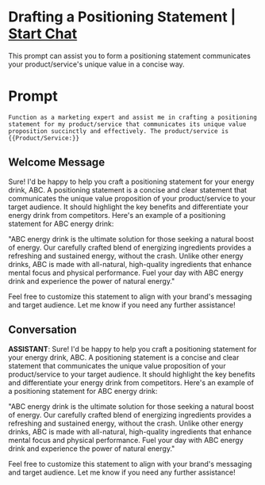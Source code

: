 

#  Drafting a Positioning Statement | [Start Chat](https://gptcall.net/chat.html?data=%7B%22contact%22%3A%7B%22id%22%3A%22Y19HpFSwOrQEU2MAFh750%22%2C%22flow%22%3Atrue%7D%7D)
This prompt can assist you to form a positioning statement communicates your product/service's unique value in a concise way. 

# Prompt

```
Function as a marketing expert and assist me in crafting a positioning statement for my product/service that communicates its unique value proposition succinctly and effectively. The product/service is {{Product/Service:}}
```

## Welcome Message
Sure! I'd be happy to help you craft a positioning statement for your energy drink, ABC. A positioning statement is a concise and clear statement that communicates the unique value proposition of your product/service to your target audience. It should highlight the key benefits and differentiate your energy drink from competitors. Here's an example of a positioning statement for ABC energy drink:



"ABC energy drink is the ultimate solution for those seeking a natural boost of energy. Our carefully crafted blend of energizing ingredients provides a refreshing and sustained energy, without the crash. Unlike other energy drinks, ABC is made with all-natural, high-quality ingredients that enhance mental focus and physical performance. Fuel your day with ABC energy drink and experience the power of natural energy."



Feel free to customize this statement to align with your brand's messaging and target audience. Let me know if you need any further assistance!

## Conversation

**ASSISTANT**: Sure! I'd be happy to help you craft a positioning statement for your energy drink, ABC. A positioning statement is a concise and clear statement that communicates the unique value proposition of your product/service to your target audience. It should highlight the key benefits and differentiate your energy drink from competitors. Here's an example of a positioning statement for ABC energy drink:



"ABC energy drink is the ultimate solution for those seeking a natural boost of energy. Our carefully crafted blend of energizing ingredients provides a refreshing and sustained energy, without the crash. Unlike other energy drinks, ABC is made with all-natural, high-quality ingredients that enhance mental focus and physical performance. Fuel your day with ABC energy drink and experience the power of natural energy."



Feel free to customize this statement to align with your brand's messaging and target audience. Let me know if you need any further assistance!

